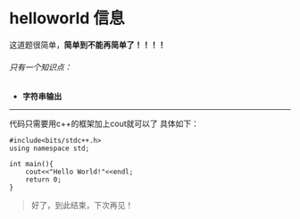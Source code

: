 # helloworld 信息
这道题很简单，**简单到不能再简单了！！！！**
###### 只有一个知识点：
* **字符串输出**
***
代码只需要用c++的框架加上cout就可以了
具体如下：
```
#include<bits/stdc++.h>
using namespace std;

int main(){
    cout<<"Hello World!"<<endl;
    return 0;
}
```
>好了，到此结束，下次再见！
